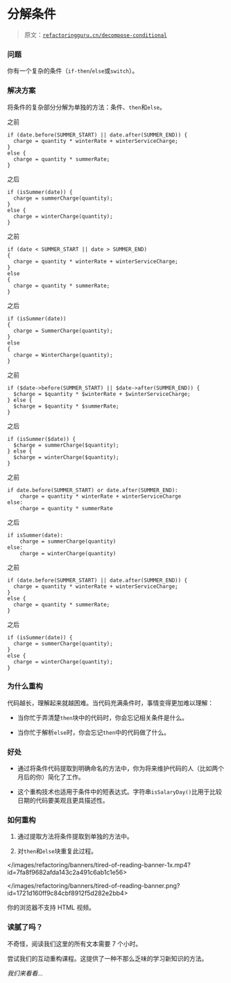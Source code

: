 # 分解条件

> 原文：[`refactoringguru.cn/decompose-conditional`](https://refactoringguru.cn/decompose-conditional)

### 问题

你有一个复杂的条件（`if-then`/`else`或`switch`）。

### 解决方案

将条件的复杂部分分解为单独的方法：条件、`then`和`else`。

之前

```
if (date.before(SUMMER_START) || date.after(SUMMER_END)) {
  charge = quantity * winterRate + winterServiceCharge;
}
else {
  charge = quantity * summerRate;
}
```

之后

```
if (isSummer(date)) {
  charge = summerCharge(quantity);
}
else {
  charge = winterCharge(quantity);
}
```

之前

```
if (date < SUMMER_START || date > SUMMER_END) 
{
  charge = quantity * winterRate + winterServiceCharge;
}
else 
{
  charge = quantity * summerRate;
}
```

之后

```
if (isSummer(date))
{
  charge = SummerCharge(quantity);
}
else 
{
  charge = WinterCharge(quantity);
}
```

之前

```
if ($date->before(SUMMER_START) || $date->after(SUMMER_END)) {
  $charge = $quantity * $winterRate + $winterServiceCharge;
} else {
  $charge = $quantity * $summerRate;
}

```

之后

```
if (isSummer($date)) {
  $charge = summerCharge($quantity);
} else {
  $charge = winterCharge($quantity);
}

```

之前

```
if date.before(SUMMER_START) or date.after(SUMMER_END):
    charge = quantity * winterRate + winterServiceCharge
else:
    charge = quantity * summerRate
```

之后

```
if isSummer(date):
    charge = summerCharge(quantity)
else:
    charge = winterCharge(quantity)
```

之前

```
if (date.before(SUMMER_START) || date.after(SUMMER_END)) {
  charge = quantity * winterRate + winterServiceCharge;
}
else {
  charge = quantity * summerRate;
}
```

之后

```
if (isSummer(date)) {
  charge = summerCharge(quantity);
}
else {
  charge = winterCharge(quantity);
}
```

### 为什么重构

代码越长，理解起来就越困难。当代码充满条件时，事情变得更加难以理解：

+   当你忙于弄清楚`then`块中的代码时，你会忘记相关条件是什么。

+   当你忙于解析`else`时，你会忘记`then`中的代码做了什么。

### 好处

+   通过将条件代码提取到明确命名的方法中，你为将来维护代码的人（比如两个月后的你）简化了工作。

+   这个重构技术也适用于条件中的短表达式。字符串`isSalaryDay()`比用于比较日期的代码要美观且更具描述性。

### 如何重构

1.  通过提取方法将条件提取到单独的方法中。

1.  对`then`和`else`块重复此过程。

</images/refactoring/banners/tired-of-reading-banner-1x.mp4?id=7fa8f9682afda143c2a491c6ab1c1e56>

</images/refactoring/banners/tired-of-reading-banner.png?id=1721d160ff9c84cbf8912f5d282e2bb4>

你的浏览器不支持 HTML 视频。

### 读腻了吗？

不奇怪，阅读我们这里的所有文本需要 7 个小时。

尝试我们的互动重构课程。这提供了一种不那么乏味的学习新知识的方法。

*我们来看看…*
